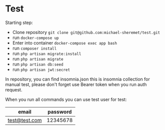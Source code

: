 # Test
Starting step: 
 - Clone repository `git clone git@github.com:michael-sheremet/test.git`
 - run `docker-compose up`
 - Enter into container `docker-compose exec app bash`
 - run `composer install`
 - run `php artisan migrate:install`
 - run `php artisan migrate`
 - run `php artisan db:seed`
 - run `php artisan jwt:secret`

In repository, you can find insomnia.json this is insomnia collection for manual test, please don't forget use Bearer token when you run auth request.

When you run all commands you can use test user for test:

| email          | password             
|----------------|:-------------:
| test@test.com  | 12345678
